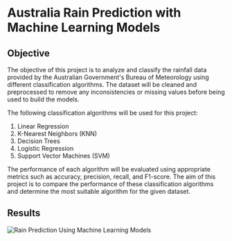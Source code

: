 
# Australia Rain Prediction with Machine Learning Models
## Objective

The objective of this project is to analyze and classify the rainfall data provided by the Australian Government's Bureau of Meteorology using different classification algorithms. The dataset will be cleaned and preprocessed to remove any inconsistencies or missing values before being used to build the models. 

The following classification algorithms will be used for this project:
1. Linear Regression
2. K-Nearest Neighbors (KNN)
3. Decision Trees
4. Logistic Regression
5. Support Vector Machines (SVM)

The performance of each algorithm will be evaluated using appropriate metrics such as accuracy, precision, recall, and F1-score. The aim of this project is to compare the performance of these classification algorithms and determine the most suitable algorithm for the given dataset.
## Results

![Rain Prediction Using Machine Learning Models](https://blogger.googleusercontent.com/img/b/R29vZ2xl/AVvXsEgnoZKSwsTWUEeU2fH-MUCRvijFcen07QidNbsjTnNfSesxO0FefBCiKCAOMofW68zJWOgmAGnUpab8mJCStpcu-hpnETUnMDQF48Wg_bLfsmC8ZgdFytDJl2ELBaIDjiShWYNZYM60pTE3cYBxSwPy4PPFcCfZnhaMoi7EmgiT8CzgexkPvOayhOKH/s1600/rain-prediction-machine-learning.png)